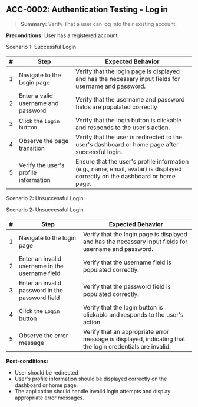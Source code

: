 ## **ACC-0002:** Authentication Testing - Log in  

> **Summary:** Verify That a user can log into their existing account.  <br>

**Preconditions:** User has a registered account 

Scenario 1: Successful Login  

 | \# | Step | Expected Behavior | 
 |----|------|-------------------| 
 |  1 | Navigate to the Login page     | Verify that the login page is displayed and has the necessary input fields for username and password.   | 
 |  2 | Enter a valid username and password  | Verify that the username and password fields are populated correctly  |  
 |  3 | Click the `Login button`     | Verify that the login button is clickable and responds to the user's action.   |  
 |  4 | Observe the page transition     | Verify that the user is redirected to the user's dashboard or home page after successful login.   |  
 |  5 | Verify the user's profile information     | Ensure that the user's profile information (e.g., name, email, avatar) is displayed correctly on the dashboard or home page.   |  

Scenario 2: Unsuccessful Login

Scenario 2: Unsuccessful Login

| \# | Step | Expected Behavior |
|----|------|-------------------|
| 1 | Navigate to the login page | Verify that the login page is displayed and has the necessary input fields for username and password. |
| 2 | Enter an invalid username in the username field | Verify that the username field is populated correctly. |
| 3 | Enter an invalid password in the password field | Verify that the password field is populated correctly. |
| 4 | Click the `Login` button | Verify that the login button is clickable and responds to the user's action. |
| 5 | Observe the error message | Verify that an appropriate error message is displayed, indicating that the login credentials are invalid. |


**Post-conditions:**  

 - User should be redirected
 - User's profile information should be displayed correctly on the dashboard or home page.
 - The application should handle invalid login attempts and display appropriate error messages.



